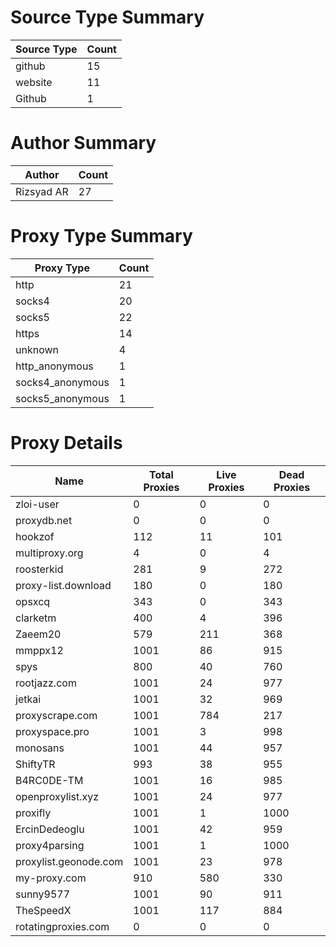 # Source Type Summary

| Source Type | Count |
|-------------|-------|
| github | 15 |
| website | 11 |
| Github | 1 |


# Author Summary

| Author | Count |
|--------|-------|
| Rizsyad AR | 27 |


# Proxy Type Summary

| Proxy Type | Count |
|------------|-------|
| http | 21 |
| socks4 | 20 |
| socks5 | 22 |
| https | 14 |
| unknown | 4 |
| http_anonymous | 1 |
| socks4_anonymous | 1 |
| socks5_anonymous | 1 |


# Proxy Details

| Name | Total Proxies | Live Proxies | Dead Proxies |
|------|---------------|--------------|---------------|
| zloi-user | 0 | 0 | 0 |
| proxydb.net | 0 | 0 | 0 |
| hookzof | 112 | 11 | 101 |
| multiproxy.org | 4 | 0 | 4 |
| roosterkid | 281 | 9 | 272 |
| proxy-list.download | 180 | 0 | 180 |
| opsxcq | 343 | 0 | 343 |
| clarketm | 400 | 4 | 396 |
| Zaeem20 | 579 | 211 | 368 |
| mmppx12 | 1001 | 86 | 915 |
| spys | 800 | 40 | 760 |
| rootjazz.com | 1001 | 24 | 977 |
| jetkai | 1001 | 32 | 969 |
| proxyscrape.com | 1001 | 784 | 217 |
| proxyspace.pro | 1001 | 3 | 998 |
| monosans | 1001 | 44 | 957 |
| ShiftyTR | 993 | 38 | 955 |
| B4RC0DE-TM | 1001 | 16 | 985 |
| openproxylist.xyz | 1001 | 24 | 977 |
| proxifly | 1001 | 1 | 1000 |
| ErcinDedeoglu | 1001 | 42 | 959 |
| proxy4parsing | 1001 | 1 | 1000 |
| proxylist.geonode.com | 1001 | 23 | 978 |
| my-proxy.com | 910 | 580 | 330 |
| sunny9577 | 1001 | 90 | 911 |
| TheSpeedX | 1001 | 117 | 884 |
| rotatingproxies.com | 0 | 0 | 0 |
